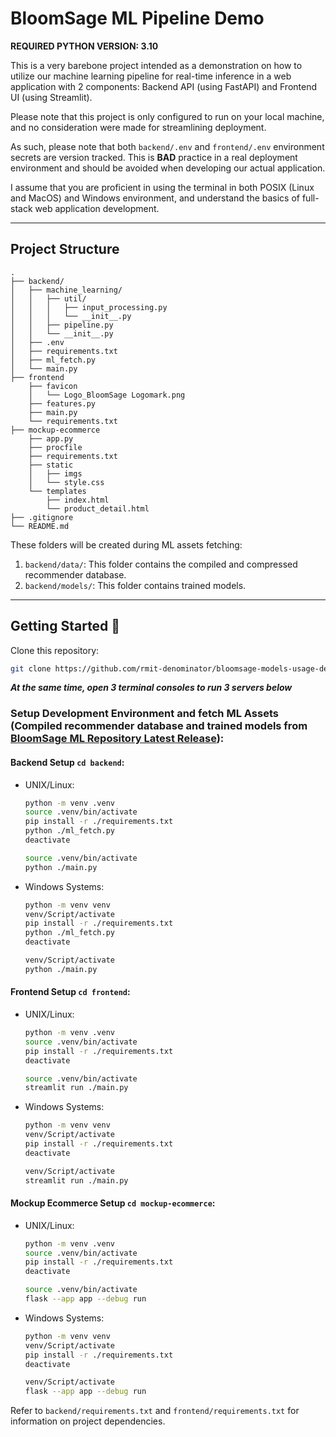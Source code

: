 # BloomSage ML Pipeline Demo

**REQUIRED PYTHON VERSION: 3.10**

This is a very barebone project intended as a demonstration on how to utilize our machine learning pipeline for real-time inference in a web application with 2 components: Backend API (using FastAPI) and Frontend UI (using Streamlit).

Please note that this project is only configured to run on your local machine, and no consideration were made for streamlining deployment.

As such, please note that both `backend/.env` and `frontend/.env` environment secrets are version tracked. This is **BAD** practice in a real deployment environment and should be avoided when developing our actual application.

I assume that you are proficient in using the terminal in both POSIX (Linux and MacOS) and Windows environment, and understand the basics of full-stack web application development.

---

## Project Structure

    .
    ├── backend/
    │   ├── machine_learning/
    │   │   ├── util/
    │   │   │   ├── input_processing.py
    │   │   │   └── __init__.py
    │   │   ├── pipeline.py
    │   │   └── __init__.py
    │   ├── .env
    │   ├── requirements.txt
    │   ├── ml_fetch.py
    │   └── main.py
    ├── frontend
        ├── favicon
        │   └── Logo_BloomSage Logomark.png
        ├── features.py
        ├── main.py
        └── requirements.txt
    ├── mockup-ecommerce
        ├── app.py
        ├── procfile
        ├── requirements.txt
        ├── static
        │   ├── imgs
        │   └── style.css
        └── templates
            ├── index.html
            └── product_detail.html
    ├── .gitignore
    └── README.md

These folders will be created during ML assets fetching:

1. `backend/data/`: This folder contains the compiled and compressed recommender database.
2. `backend/models/`: This folder contains trained models.

---

## Getting Started 🚀

Clone this repository:

```bash
git clone https://github.com/rmit-denominator/bloomsage-models-usage-demo.git
```

***At the same time, open 3 terminal consoles to run 3 servers below***
### Setup Development Environment and fetch ML Assets (Compiled recommender database and trained models from [BloomSage ML Repository Latest Release](https://github.com/rmit-denominator/bloomsage-ml/releases/latest)):

#### Backend Setup `cd backend`:

- UNIX/Linux:
  ```bash
  python -m venv .venv
  source .venv/bin/activate
  pip install -r ./requirements.txt
  python ./ml_fetch.py
  deactivate
  ```
  ```bash
  source .venv/bin/activate
  python ./main.py
  ```
- Windows Systems:
  ```bash
  python -m venv venv
  venv/Script/activate
  pip install -r ./requirements.txt
  python ./ml_fetch.py
  deactivate
  ```
  ```bash
  venv/Script/activate
  python ./main.py
  ```

#### Frontend Setup `cd frontend`:

- UNIX/Linux:
  ```bash
  python -m venv .venv
  source .venv/bin/activate
  pip install -r ./requirements.txt
  deactivate
  ```
  ```bash
  source .venv/bin/activate
  streamlit run ./main.py
  ```
- Windows Systems:
  ```bash
  python -m venv venv
  venv/Script/activate
  pip install -r ./requirements.txt
  deactivate
  ```
  ```bash
  venv/Script/activate
  streamlit run ./main.py
  ```

#### Mockup Ecommerce Setup `cd mockup-ecommerce`:
- UNIX/Linux:
  ```bash
  python -m venv .venv
  source .venv/bin/activate
  pip install -r ./requirements.txt
  deactivate
  ```
  ```bash
  source .venv/bin/activate
  flask --app app --debug run
  ```
- Windows Systems:
  ```bash
  python -m venv venv
  venv/Script/activate
  pip install -r ./requirements.txt
  deactivate
  ```
  ```bash
  venv/Script/activate
  flask --app app --debug run
  ```

Refer to `backend/requirements.txt` and `frontend/requirements.txt` for information on project dependencies.
